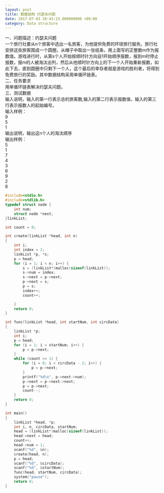 ```yaml
---
layout: post
title: 数据结构 约瑟夫问题
date: 2017-07-03 20:43:23.000000000 +09:00
category: Data structure
---
```

一、问题描述：约瑟夫问题  
一个旅行社要从n个旅客中选出一名旅客，为他提供免费的环球旅行服务。旅行社安排这些旅客围成一个圆圈，从帽子中取出一张纸条，用上面写的正整数m作为报数值。游戏进行时，从第s个人开始按顺时针方向自1开始顺序报数，报到m时停止报数，报m的人被淘汰出列，然后从他顺时针方向上的下一个人开始重新报数，如此下去，直到圆圈中只剩下一个人，这个最后的幸存者就是游戏的胜利者，将得到免费旅行的奖励。其中数据结构采用单循环链表。  
二、任务要求  
用单循环链表解决约瑟夫问题。  
三、测试数据  
输入说明，输入的第一行表示总的旅客数,输入的第二行表示报数值，输入的第三行表示报数人的起始编号。  
输入样例：  
9  
5  
1  
输出说明，输出这n个人的淘汰顺序  
输出样例：  
5  
1  
7  
4  
3  
6  
9  
2  
8  

```c
#include<stdio.h>
#include<stdlib.h>
typedef struct node {
	int num;
	struct node *next;
}linkList;

int count = 0;

int create(linkList *head, int n)
{
	int i;
	int index = 2;
	linkList *p, *s;
	p = head;
	for (i = 1; i < n; i++) {
		s = (linkList*)malloc(sizeof(linkList));
		s->num = index;
		s->next = p->next;
		p->next = s;
		p = s;
		index++;
		count++;

	}
	return 0;
}

int func(linkList *head, int startNum, int circData)
{
	linkList *p;
	int i;
	p = head;
	for (i = 1; i < startNum; i++) {
		p = p->next;
	}
	while (count >= 1) {
		for (i = 0; i < circData - 2; i++) {
			p = p->next;
		}
		printf("%d\n", p->next->num);
		p->next = p->next->next;
		p = p->next;
		count--;
	}
	return 0;
}

int main()
{
	linkList *head, *p;
	int i, n, circData, startNum;
	head = (linkList*)malloc(sizeof(linkList));
	head->next = head;
	count++;
	head->num = 1;
	scanf("%d", &n);
	create(head, n);
	p = head;
	scanf("%d", &circData);
	scanf("%d", &startNum);
	func(head, startNum, circData);
	system("pause");
	return 0;
}

```